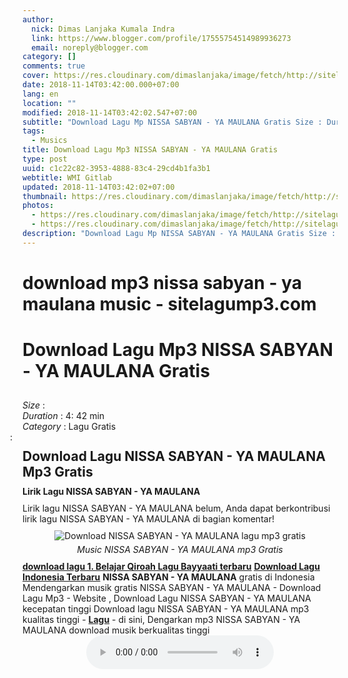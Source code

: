```yaml
---
author:
  nick: Dimas Lanjaka Kumala Indra
  link: https://www.blogger.com/profile/17555754514989936273
  email: noreply@blogger.com
category: []
comments: true
cover: https://res.cloudinary.com/dimaslanjaka/image/fetch/http://sitelagump3.com/icon_content/2018/05/27/13/00/download-mp3-nissa-sabyan-ya-maulana-music-terbaru.png
date: 2018-11-14T03:42:00.000+07:00
lang: en
location: ""
modified: 2018-11-14T03:42:02.547+07:00
subtitle: "Download Lagu Mp NISSA SABYAN - YA MAULANA Gratis Size : Duration : 4: 42 min"
tags:
  - Musics
title: Download Lagu Mp3 NISSA SABYAN - YA MAULANA Gratis
type: post
uuid: c1c22c82-3953-4888-83c4-29cd4b1fa3b1
webtitle: WMI Gitlab
updated: 2018-11-14T03:42:02+07:00
thumbnail: https://res.cloudinary.com/dimaslanjaka/image/fetch/http://sitelagump3.com/icon_content/2018/05/27/13/00/download-mp3-nissa-sabyan-ya-maulana-music-terbaru.png
photos:
  - https://res.cloudinary.com/dimaslanjaka/image/fetch/http://sitelagump3.com/icon_content/2018/05/27/13/00/download-mp3-nissa-sabyan-ya-maulana-music-terbaru.png
  - https://res.cloudinary.com/dimaslanjaka/image/fetch/http://sitelagump3.com/icon_content/2018/05/27/13/00/download-mp3-nissa-sabyan-ya-maulana-music-terbaru.png
description: "Download Lagu Mp NISSA SABYAN - YA MAULANA Gratis Size : Duration : 4: 42 min"
---
```


<h1>download mp3 nissa sabyan - ya maulana music - sitelagump3.com</h1><div class="content-video">              <h1 style="padding: 0 0 10px 0;">Download Lagu Mp3 NISSA SABYAN - YA MAULANA Gratis</h1>              <div><span><i>Size </i>:</span> </div>              <div><span><i>Duration </i>:</span> 4: 42 min</div>              <div><span><i>Category </i>:</span>                  Lagu Gratis            </div>              <span class="cont"><i style="margin-left: -20px;" class="fa fa-pencil-square-o"></i>: <h2 style="margin: 10px 0px;">Download Lagu NISSA SABYAN - YA MAULANA Mp3 Gratis</h2>                                      <h3 style="margin: 0px 0px 10px 0px;font-size: 14px;">Lirik Lagu NISSA SABYAN - YA MAULANA</h3>                      Lirik lagu NISSA SABYAN - YA MAULANA belum, Anda dapat berkontribusi lirik lagu NISSA SABYAN - YA MAULANA di bagian komentar!                                      <div class="img_content_view" style="text-align: center;padding: 10px 0px;"><img src="https://res.cloudinary.com/dimaslanjaka/image/fetch/http://sitelagump3.com/icon_content/2018/05/27/13/00/download-mp3-nissa-sabyan-ya-maulana-music-terbaru.png" alt="Download NISSA SABYAN - YA MAULANA lagu mp3 gratis"><span style="display: block;padding-top: 5px;"><i>Music NISSA SABYAN - YA MAULANA mp3 Gratis</i></span></div> <u><a href="" title="Download lagu terbaru 1. Belajar Qiroah Lagu Bayyaati gratis di "><b>download lagu 1. Belajar Qiroah Lagu Bayyaati terbaru</b></a></u> <u><a href="" title="Download Lagu Indonesia Terbaru"><b>Download Lagu Indonesia Terbaru</b></a></u> <b>NISSA SABYAN - YA MAULANA</b> gratis di Indonesia<br> Mendengarkan musik gratis NISSA SABYAN - YA MAULANA - Download Lagu Mp3 - Website , Download Lagu NISSA SABYAN - YA MAULANA kecepatan tinggi  Download lagu NISSA SABYAN - YA MAULANA mp3 kualitas tinggi - <u><b>Lagu</b></u> - di sini, Dengarkan mp3 NISSA SABYAN - YA MAULANA download musik berkualitas tinggi            </span>          </div><center><audio controls="">  <source src="http://sitelagump3.com/get/api/448501017" type="audio/ogg">  <source src="http://sitelagump3.com/get/api/448501017" type="audio/mpeg">  <source src="http://sitelagump3.com/get/api/448501017" type="audio/mp3">  <source src="http://sitelagump3.com/get/api/448501017" type="audio/wav">Your browser does not support the audio element. </audio></center>
